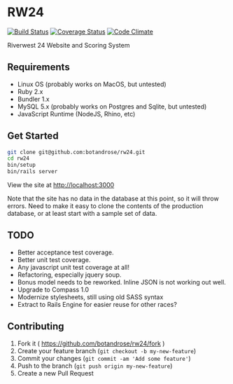 # RW24

[![Build Status](https://travis-ci.org/botandrose/rw24.svg)](https://travis-ci.org/botandrose/rw24)
[![Coverage Status](https://coveralls.io/repos/botandrose/rw24/badge.svg?branch=master&service=github)](https://coveralls.io/github/botandrose/rw24?branch=master)
[![Code Climate](https://codeclimate.com/github/botandrose/rw24/badges/gpa.svg)](https://codeclimate.com/github/botandrose/rw24)

Riverwest 24 Website and Scoring System

## Requirements

* Linux OS (probably works on MacOS, but untested)
* Ruby 2.x
* Bundler 1.x
* MySQL 5.x (probably works on Postgres and Sqlite, but untested)
* JavaScript Runtime (NodeJS, Rhino, etc)

## Get Started
```bash
git clone git@github.com:botandrose/rw24.git
cd rw24
bin/setup
bin/rails server
```
View the site at [http://localhost:3000](http://localhost:3000)

Note that the site has no data in the database at this point, so it will throw errors. Need to make it easy to clone the contents of the production database, or at least start with a sample set of data.

## TODO
* Better acceptance test coverage.
* Better unit test coverage.
* Any javascript unit test coverage at all!
* Refactoring, especially jquery soup.
* Bonus model needs to be reworked. Inline JSON is not working out well.
* Upgrade to Compass 1.0
* Modernize stylesheets, still using old SASS syntax
* Extract to Rails Engine for easier reuse for other races?

## Contributing

1. Fork it ( https://github.com/botandrose/rw24/fork )
2. Create your feature branch (`git checkout -b my-new-feature`)
3. Commit your changes (`git commit -am 'Add some feature'`)
4. Push to the branch (`git push origin my-new-feature`)
5. Create a new Pull Request
